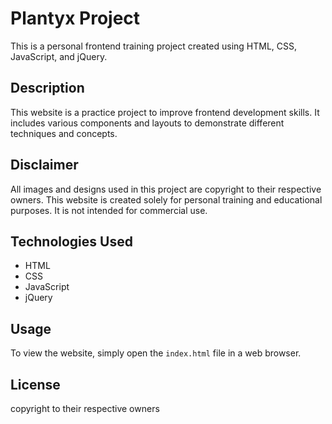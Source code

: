 # Plantyx Project

This is a personal frontend training project created using HTML, CSS, JavaScript, and jQuery.

## Description

This website is a practice project to improve frontend development skills. It includes various components and layouts to demonstrate different techniques and concepts.

## Disclaimer

All images and designs used in this project are copyright to their respective owners. This website is created solely for personal training and educational purposes. It is not intended for commercial use.

## Technologies Used

- HTML
- CSS
- JavaScript
- jQuery

## Usage

To view the website, simply open the `index.html` file in a web browser.

## License

copyright to their respective owners
